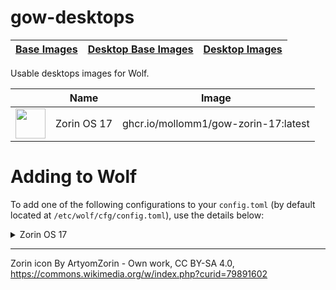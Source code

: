 # gow-desktops
| [Base Images](https://github.com/Mollomm1/gow-bases) | [Desktop Base Images](https://github.com/Mollomm1/gow-desktop-bases) | [Desktop Images](#) |
|-------------- |------|------|

Usable desktops images for Wolf.

| | Name          | Image |
| --- |------------- | ---- |
| <img src="https://upload.wikimedia.org/wikipedia/commons/thumb/1/14/Zorin_Logomark.svg/1024px-Zorin_Logomark.svg.png" width="48px"> | Zorin OS 17 | ghcr.io/mollomm1/gow-zorin-17:latest |


# Adding to Wolf

To add one of the following configurations to your `config.toml` (by default located at `/etc/wolf/cfg/config.toml`), use the details below:

<details>

<summary>Zorin OS 17</summary>

```toml
[[apps]]
start_virtual_compositor = true
title = 'ZorinOS 17'

    [apps.runner]
    base_create_json = '''{
  "HostConfig": {
    "IpcMode": "host",
    "CapAdd": ["SYS_ADMIN", "SYS_NICE", "SYS_PTRACE", "NET_RAW", "MKNOD", "NET_ADMIN"],
    "SecurityOpt": ["seccomp=unconfined", "apparmor=unconfined"],
    "Ulimits": [{"Name":"nofile", "Hard":10240, "Soft":10240}],
    "Privileged": false,
    "DeviceCgroupRules": ["c 13:* rmw", "c 244:* rmw"]
  }
}
'''
    devices = []
    env = [
        'GOW_REQUIRED_DEVICES=/dev/input/* /dev/dri/* /dev/nvidia*'
    ]
    image = 'ghcr.io/mollomm1/debian-12-xfce:latest'
    mounts = []
    name = 'zorin17'
    ports = []
    type = 'docker'
```
</details>

------
Zorin icon By ArtyomZorin - Own work, CC BY-SA 4.0, https://commons.wikimedia.org/w/index.php?curid=79891602